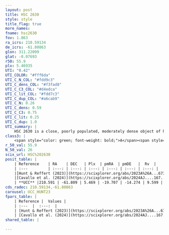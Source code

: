 ```yaml
---
layout: post
title: HSC 2630
style: style
title_flag: true
more_names: 
fname: hsc2630
fov: 1.863
ra_icrs: 210.59134
de_icrs: -61.80863
glon: 311.22099
glat: -0.07693
r50: 55.9
plx: 5.46935
UTI: "0.42"
UTI_COLOR: "#fff6da"
UTI_C_N_COL: "#fdd9c3"
UTI_C_dens_COL: "#f3fad8"
UTI_C_C3_COL: "#d4edca"
UTI_C_lit_COL: "#fdd7c3"
UTI_C_dup_COL: "#a6cab9"
UTI_C_N: 0.26
UTI_C_dens: 0.59
UTI_C_C3: 0.75
UTI_C_lit: 0.25
UTI_C_dup: 1.0
UTI_summary: |
    HSC 2630 is a close, poorly populated, moderately dense object of high C3 quality. It was recently reported in the literature.
class3: |
    <span style="color: green; font-weight: bold;">A</span><span style="color: #FFC300; font-weight: bold;">B</span>
r_50_val: 55.9
N_50_val: 26
scix_url: HSC%202630
posit_table: |
    | Reference    | RA    | DEC   | Plx  | pmRA  | pmDE   |  Rv  |
    | :---         | :---: | :---: | :---: | :---: | :---: | :---: |
    |[Hunt & Reffert (2023)](https://scixplorer.org/abs/2023A%26A...673A.114H) | 210.587 | -61.768 | 5.528 | -20.273 | -13.899 | 9.494 |
    |[Cavallo et al. (2024)](https://scixplorer.org/abs/2024AJ....167...12C) | 208.202 | -62.202 | 5.534 | -- | -- | -- |
    | **UCC** |210.591 | -61.809 | 5.469 | -19.707 | -14.274 | 9.599 | 
cds_radec: 210.59134,-61.80863
carousel: UCC_HUNT23
fpars_table: |
    | Reference |  Values |
    | :---  |  :---:  |
    | [Hunt & Reffert (2023)](https://scixplorer.org/abs/2023A%26A...673A.114H) | `AV50=0.712, diffAV50=1.28, MOD50=6.299, logAge50=6.877` |
    | [Cavallo et al. (2024)](https://scixplorer.org/abs/2024AJ....167...12C) | `AV50=1.31, dMod50=6.26, logAge50=7.07, [Fe/H]50=-0.52` |
shared_table: |
    
---
```

